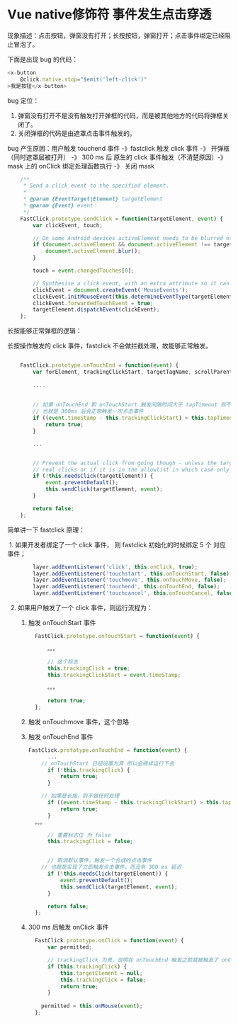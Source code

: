 # Vue native修饰符 事件发生点击穿透

现象描述：点击按钮，弹窗没有打开；长按按钮，弹窗打开；点击事件绑定已经阻止冒泡了。  

下面是出现 bug 的代码：   

```js
<x-button
	@click.native.stop="$emit('left-click')"
>我是按钮</x-button>
```

bug 定位：


1. 弹窗没有打开不是没有触发打开弹框的代码，而是被其他地方的代码将弹框关闭了。  
2. 关闭弹框的代码是由遮罩点击事件触发的。  

bug 产生原因：用户触发 touchend 事件 -》fastclick 触发 click 事件 -》 开弹框（同时遮罩层被打开） -》 300 ms 后 原生的 click 事件触发（不清楚原因）-》 mask 上的 onClick 绑定处理函数执行 -》 关闭 mask

```js
	/**
	 * Send a click event to the specified element.
	 *
	 * @param {EventTarget|Element} targetElement
	 * @param {Event} event
	 */
	FastClick.prototype.sendClick = function(targetElement, event) {
		var clickEvent, touch;

		// On some Android devices activeElement needs to be blurred otherwise the synthetic click will have no effect (#24)
		if (document.activeElement && document.activeElement !== targetElement) {
			document.activeElement.blur();
		}

		touch = event.changedTouches[0];

		// Synthesise a click event, with an extra attribute so it can be tracked
		clickEvent = document.createEvent('MouseEvents');
		clickEvent.initMouseEvent(this.determineEventType(targetElement), true, true, window, 1, touch.screenX, touch.screenY, touch.clientX, touch.clientY, false, false, false, false, 0, null);
		clickEvent.forwardedTouchEvent = true;
		targetElement.dispatchEvent(clickEvent);
	};
```

长按能够正常弹框的逻辑：

长按操作触发的 click 事件，fastclick 不会做拦截处理，故能够正常触发。   

```js

	FastClick.prototype.onTouchEnd = function(event) {
		var forElement, trackingClickStart, targetTagName, scrollParent, touch, targetElement = this.targetElement;
		
		....
		
	
		// 如果 onTouchEnd 和 onTouchStart 触发间隔时间大于 tapTimeout 则不触发后续逻辑
		// 也就是 300ms 后会正常触发一次点击事件
		if ((event.timeStamp - this.trackingClickStart) > this.tapTimeout) {
			return true;
		}

		...


		// Prevent the actual click from going though - unless the target node is marked as requiring
		// real clicks or if it is in the allowlist in which case only non-programmatic clicks are permitted.
		if (!this.needsClick(targetElement)) {
			event.preventDefault();
			this.sendClick(targetElement, event);
		}

		return false;
	};
```

简单讲一下 fastclick 原理：  

​	1. 如果开发者绑定了一个 click 事件， 则 fastclick 初始化的时候绑定 5 个 对应事件；

```js
		layer.addEventListener('click', this.onClick, true);
		layer.addEventListener('touchstart', this.onTouchStart, false);
		layer.addEventListener('touchmove', this.onTouchMove, false);
		layer.addEventListener('touchend', this.onTouchEnd, false);
		layer.addEventListener('touchcancel', this.onTouchCancel, false);
```

2. 如果用户触发了一个 click 事件，则运行流程为：

   1. 触发 onTouchStart 事件

      ```js
      	FastClick.prototype.onTouchStart = function(event) {
      
      		。。。
      
      		// 这个标志
      		this.trackingClick = true;
      		this.trackingClickStart = event.timeStamp;
      
      		。。。
          
      		return true;
      	};
      ```

   2. 触发 onTouchmove 事件，这个忽略

   3. 触发 onTouchEnd 事件

      ```js
      FastClick.prototype.onTouchEnd = function(event) {
      		...
          // onTouchStart 已经设置为真 所以会继续运行下去
      		if (!this.trackingClick) {
      			return true;
      		}
      
          // 如果是长按，则不做任何处理
      		if ((event.timeStamp - this.trackingClickStart) > this.tapTimeout) {
      			return true;
      		}
        。。。
      
      		// 重置标志位 为 false
      		this.trackingClick = false;
      
      
      		// 取消默认事件，触发一个合成的点击事件
          // 也就是实现了立即触发点击事件，而没有 300 ms 延迟
      		if (!this.needsClick(targetElement)) {
      			event.preventDefault();
      			this.sendClick(targetElement, event);
      		}
      
      		return false;
      	};
      ```

   4. 300 ms 后触发 onClick 事件

      ```js
      	FastClick.prototype.onClick = function(event) {
      		var permitted;
      
      		// trackingClick 为真，说明在 onTouchEnd 触发之前就被触发了 onClick
      		if (this.trackingClick) {
      			this.targetElement = null;
      			this.trackingClick = false;
      			return true;
      		}
          
          permitted = this.onMouse(event);
      	};
      ```

      